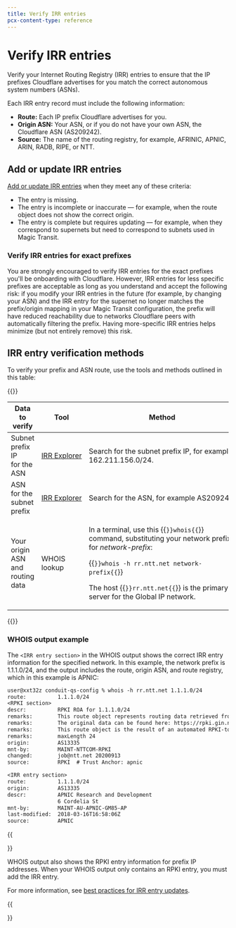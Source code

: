 ```yaml
---
title: Verify IRR entries
pcx-content-type: reference
---
```


# Verify IRR entries

Verify your Internet Routing Registry (IRR) entries to ensure that the IP prefixes Cloudflare advertises for you match the correct autonomous system numbers (ASNs).

Each IRR entry record must include the following information:

- **Route:** Each IP prefix Cloudflare advertises for you.
- **Origin ASN:** Your ASN, or if you do not have your own ASN, the Cloudflare ASN (AS209242).
- **Source:** The name of the routing registry, for example, AFRINIC, APNIC, ARIN, RADB, RIPE, or NTT.

## Add or update IRR entries

[Add or update IRR entries](/byoip/best-practices/irr-entries/) when they meet any of these criteria:

- The entry is missing.
- The entry is incomplete or inaccurate — for example, when the route object does not show the correct origin.
- The entry is complete but requires updating — for example, when they correspond to supernets but need to correspond to subnets used in Magic Transit.

### Verify IRR entries for exact prefixes

You are strongly encouraged to verify IRR entries for the exact prefixes you'll be onboarding with Cloudflare. However, IRR entries for less specific prefixes are acceptable as long as you understand and accept the following risk: if you modify your IRR entries in the future (for example, by changing your ASN) and the IRR entry for the supernet no longer matches the prefix/origin mapping in your Magic Transit configuration, the prefix will have reduced reachability due to networks Cloudflare peers with automatically filtering the prefix. Having more-specific IRR entries helps minimize (but not entirely remove) this risk.

## IRR entry verification methods

To verify your prefix and ASN route, use the tools and methods outlined in this table:

{{<table-wrap>}}<table>

  <thead>
    <tr>
      <th>Data to verify</th>
      <th>Tool</th>
      <th>Method</th>
      <th>Output</th>
    </tr>
  </thead>
  <tbody>
    <tr>
      <td>Subnet prefix IP<br/>for the ASN</td>
      <td><a href=" http://irrexplorer.nlnog.net">IRR Explorer</a></td>
      <td>Search for the subnet prefix IP, for example, 162.211.156.0/24.</td>
      <td>List of ASN numbers, source (route registry), and any associated errors.</td>
    </tr>
    <tr>
      <td>ASN for the<br/>subnet prefix</td>
      <td><span style="white-space: nowrap"><a href=" http://irrexplorer.nlnog.net">IRR Explorer</a></span></td>
      <td><span style="white-space: nowrap">Search for the ASN, for example AS209242.</span></td>
      <td><span style="white-space: nowrap">List of prefixes, source, and any associated errors.</span></td>
    </tr>
    <tr>
      <td>Your origin ASN<br/>and routing data</td>
      <td>WHOIS lookup</td>
      <td>
        <p>In a terminal, use this {{<code>}}whois{{</code>}} command, substituting your network prefix for <em>network-prefix</em>:</p>
        <p>{{<code>}}whois -h rr.ntt.net network-prefix{{</code>}}</p>
        <p>The host {{<code>}}rr.ntt.net{{</code>}} is the primary server for the Global IP network.</p>
      </td>
      <td>IRR route, origin, and source information.</td>
    </tr>
  </tbody>
</table>{{</table-wrap>}}

### WHOIS output example

The `<IRR entry section>` in the WHOIS output shows the correct IRR entry information for the specified network. In this example, the network prefix is 1.1.1.0/24, and the output includes the route, origin ASN, and route registry, which in this example is APNIC:

```txt
user@xxt32z conduit-qs-config % whois -h rr.ntt.net 1.1.1.0/24
route:          1.1.1.0/24
<RPKI section>
descr:          RPKI ROA for 1.1.1.0/24
remarks:        This route object represents routing data retrieved from the RPKI
remarks:        The original data can be found here: https://rpki.gin.ntt.net/r/AS13335/1.1.1.0/24
remarks:        This route object is the result of an automated RPKI-to-IRR conversion process.
remarks:        maxLength 24
origin:         AS13335
mnt-by:         MAINT-NTTCOM-RPKI
changed:        job@ntt.net 20200913
source:         RPKI  # Trust Anchor: apnic

<IRR entry section>
route:          1.1.1.0/24
origin:         AS13335
descr:          APNIC Research and Development
                6 Cordelia St
mnt-by:         MAINT-AU-APNIC-GM85-AP
last-modified:  2018-03-16T16:58:06Z
source:         APNIC
```

{{<Aside type="note" header="Note:">}}

WHOIS output also shows the RPKI entry information for prefix IP addresses. When your WHOIS output only contains an RPKI entry, you must add the IRR entry.

For more information, see [best practices for IRR entry updates](/byoip/best-practices/irr-entries/).

{{</Aside>}}
